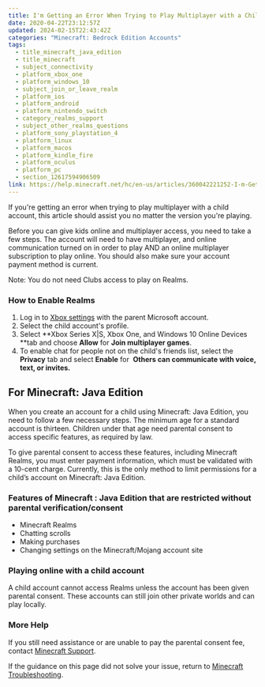 ```yaml
---
title: I'm Getting an Error When Trying to Play Multiplayer with a Child Account
date: 2020-04-22T23:12:57Z
updated: 2024-02-15T22:43:42Z
categories: "Minecraft: Bedrock Edition Accounts"
tags:
  - title_minecraft_java_edition
  - title_minecraft
  - subject_connectivity
  - platform_xbox_one
  - platform_windows_10
  - subject_join_or_leave_realm
  - platform_ios
  - platform_android
  - platform_nintendo_switch
  - category_realms_support
  - subject_other_realms_questions
  - platform_sony_playstation_4
  - platform_linux
  - platform_macos
  - platform_kindle_fire
  - platform_oculus
  - platform_pc
  - section_12617594906509
link: https://help.minecraft.net/hc/en-us/articles/360042221252-I-m-Getting-an-Error-When-Trying-to-Play-Multiplayer-with-a-Child-Account
---
```


If you're getting an error when trying to play multiplayer with a child account, this article should assist you no matter the version you're playing.

Before you can give kids online and multiplayer access, you need to take a few steps. The account will need to have multiplayer, and online communication turned on in order to play AND an online multiplayer subscription to play online. You should also make sure your account payment method is current. 

Note: You do not need Clubs access to play on Realms. 

### How to Enable Realms 

1.  Log in to [Xbox settings](https://account.xbox.com/settings) with the parent Microsoft account. 
2.  Select the child account's profile. 
3.  Select **Xbox Series X\|S, Xbox One, and Windows 10 Online Devices **tab and choose **Allow** for **Join multiplayer games**. 
4.  To enable chat for people not on the child's friends list, select the **Privacy** tab and select **Enable** for  **Others can communicate with voice, text, or invites.**

## For Minecraft: Java Edition 

When you create an account for a child using Minecraft: Java Edition, you need to follow a few necessary steps. The minimum age for a standard account is thirteen. Children under that age need parental consent to access specific features, as required by law.

To give parental consent to access these features, including Minecraft Realms, you must enter payment information, which must be validated with a 10-cent charge. Currently, this is the only method to limit permissions for a child’s account on Minecraft: Java Edition. 

### Features of Minecraft : Java Edition that are restricted without parental verification/consent 

- Minecraft Realms 
- Chatting scrolls 
- Making purchases 
- Changing settings on the Minecraft/Mojang account site 

### Playing online with a child account 

A child account cannot access Realms unless the account has been given parental consent. These accounts can still join other private worlds and can play locally. 

### More Help 

If you still need assistance or are unable to pay the parental consent fee, contact [Minecraft Support](https://aka.ms/Minecraft-Support). 

If the guidance on this page did not solve your issue, return to [Minecraft Troubleshooting](../Minecraft-Bedrock-Edition-Technical/Minecraft-Bedrock-Edition-Support-Resources.md).
